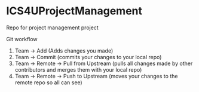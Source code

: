 # ICS4UProjectManagement
Repo for project management project

Git workflow

1. Team -> Add (Adds changes you made)
2. Team -> Commit (commits your changes to your local repo)
3. Team -> Remote -> Pull from Upstream (pulls all changes made by other contributors and merges them with your local repo)
4. Team -> Remote -> Push to Upstream (moves your changes to the remote repo so all can see)
